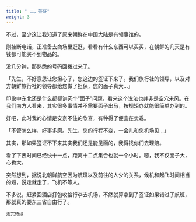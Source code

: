 ```yaml
---
title: " 二，签证"
weight: 3
---
```


不过，至少这让我知道了原来朝鲜在中国大陆是有领事馆的。

刚挂断电话，正准备去商场里逛逛，看看有什么东西可以买买，在朝鲜的几天是有钱都可能买不到物品的。

没几分钟，那熟悉的号码回拨过来了。

「先生，不好意思让您担心了，您这边的签证下来了。我们旅行社的领导，以及对方朝鲜旅行社的领导都给您做了担保，您的面子真大…」

印象中东北还是什么都都讲究个“面子”问题，看来这个说法也并非是空穴来风。在我们南方人看来，其实很多事情并不需要面子出马，按规矩办就能很简单办到的。

好吧，此时我的心情是安奈不住的欣喜，有种得了便宜在卖乖。

「不管怎么样，好事多磨。先生，您的行程不变，一会儿和您机场见…」

其实，那如果签证不下来其实我们还是能见面的，我得找你们去理赔。

看了下表时间已经快十一点，距离十二点集合也就一个小时。嗯，我不仅面子大，心也大。

突然想到，据说北朝鲜航空因为航班以及前往的人少的关系，候机和起飞时间相当的短，说走就走了，飞机不等人。

不多说，赶紧回酒店打包收拾行李去机场，不然就算拿到了签证如果错过了航班，那就真的要东三省自由行了。

`未完待续`
